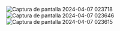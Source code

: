
![Captura de pantalla 2024-04-07 023718](https://github.com/mariomarquesto/AppDePeliculas/assets/99926074/788a3c16-4928-4590-bb0c-b658f260241d)
![Captura de pantalla 2024-04-07 023646](https://github.com/mariomarquesto/AppDePeliculas/assets/99926074/fd90ea7b-5e80-4219-81c4-a496b9499a59)
![Captura de pantalla 2024-04-07 023615](https://github.com/mariomarquesto/AppDePeliculas/assets/99926074/38f00919-d484-43d6-a83c-5d91645722d1)
